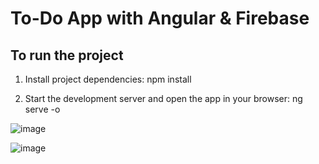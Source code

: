 # To-Do App with Angular & Firebase

## To run the project 

1. Install project dependencies:
    npm install


2. Start the development server and open the app in your browser:
    ng serve -o


![image](https://github.com/amine-el-amrani/TO-DO-APP-ANGULAR-FIREBASE/assets/124665741/3a9f5595-b5bf-4c2f-baf3-9a589f87bdd0)

![image](https://github.com/amine-el-amrani/TO-DO-APP-ANGULAR-FIREBASE/assets/124665741/85241cff-3430-4486-9a1a-f6e996b23966)
